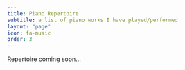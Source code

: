 ```yaml
---
title: Piano Repertoire
subtitle: a list of piano works I have played/performed
layout: "page"
icon: fa-music
order: 3
---
```


Repertoire coming soon...
